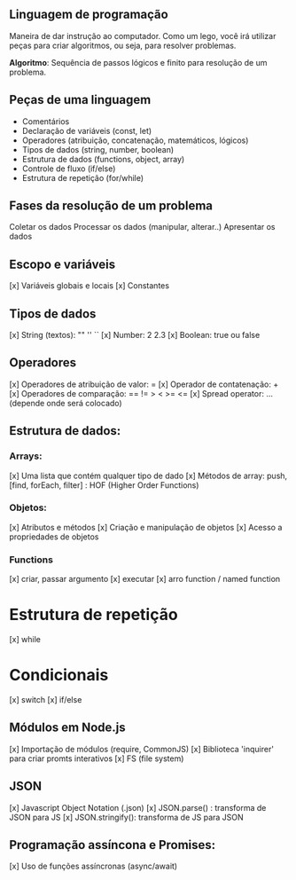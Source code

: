 ## Linguagem de programação

Maneira de dar instrução ao computador.
Como um lego, você irá utilizar peças para criar algoritmos, ou seja, para resolver problemas.

**Algoritmo**: Sequência de passos lógicos e finito para resolução de um problema.

## Peças de uma linguagem

- Comentários
- Declaração de variáveis (const, let)
- Operadores (atribuição, concatenação, matemáticos, lógicos)
- Tipos de dados (string, number, boolean)
- Estrutura de dados (functions, object, array)
- Controle de fluxo (if/else)
- Estrutura de repetição (for/while)

## Fases da resolução de um problema

Coletar os dados
Processar os dados (manipular, alterar..)
Apresentar os dados

## Escopo e variáveis

[x] Variáveis globais e locais
[x] Constantes

## Tipos de dados

[x] String (textos): "" '' ``
[x] Number: 2 2.3
[x] Boolean: true ou false


## Operadores

[x] Operadores de atribuição de valor: =
[x] Operador de contatenação: +
[x] Operadores de comparação: == != > < >= <=
[x] Spread operator: ... (depende onde será colocado)

## Estrutura de dados:

### Arrays:

[x] Uma lista que contém qualquer tipo de dado
[x] Métodos de array: push, [find, forEach, filter] : HOF (Higher Order Functions)

### Objetos:

[x] Atributos e métodos
[x] Criação e manipulação de objetos
[x] Acesso a propriedades de objetos

### Functions   

[x] criar, passar argumento
[x] executar
[x] arro function / named function

# Estrutura de repetição

[x] while

# Condicionais

[x] switch
[x] if/else

## Módulos em Node.js

[x] Importação de módulos (require, CommonJS)
[x] Biblioteca 'inquirer' para criar promts interativos
[x] FS (file system)

## JSON
[x] Javascript Object Notation (.json)
[x] JSON.parse() : transforma de JSON para JS
[x] JSON.stringify(): transforma de JS para JSON

## Programação assíncona e Promises:

[x] Uso de funções assíncronas (async/await)